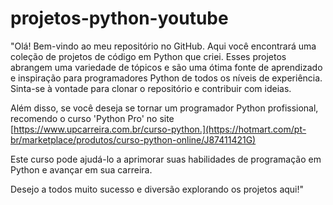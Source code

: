# projetos-python-youtube


"Olá! Bem-vindo ao meu repositório no GitHub. Aqui você encontrará uma coleção de projetos de código em Python que criei. Esses projetos abrangem uma variedade de tópicos e são uma ótima fonte de aprendizado e inspiração para programadores Python de todos os níveis de experiência. Sinta-se à vontade para clonar o repositório e contribuir com ideias.

Além disso, se você deseja se tornar um programador Python profissional, recomendo o curso 'Python Pro' no site [https://www.upcarreira.com.br/curso-python.](https://hotmart.com/pt-br/marketplace/produtos/curso-python-online/J87411421G) 

Este curso pode ajudá-lo a aprimorar suas habilidades de programação em Python e avançar em sua carreira.

Desejo a todos muito sucesso e diversão explorando os projetos aqui!"
